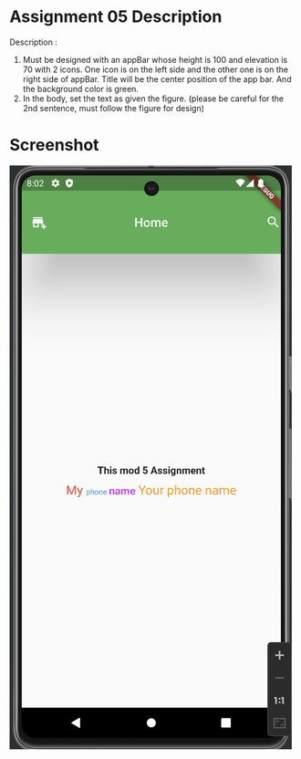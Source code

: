 # Assignment 05 Description

Description :
1. Must be designed with an appBar whose height is 100 and elevation is 70 with 2 icons. One icon is on the left side and the other one is on the right side of appBar. Title will be the center position of the app bar. And the background color is green.
2. In the body, set the text as given the figure.
   (please be careful for the 2nd sentence, must follow the figure for design)

# Screenshot
![Assignment05.png](Screenshot%2FAssignment05.png)
